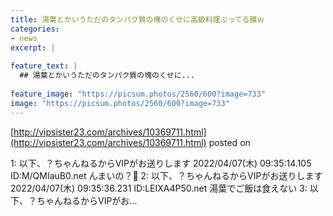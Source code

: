 ```yaml
---
title: 湯葉とかいうただのタンパク質の塊のくせに高級料理ぶってる膜ｗ
categories:
- news
excerpt: |
  
feature_text: |
  ## 湯葉とかいうただのタンパク質の塊のくせに...
  
feature_image: "https://picsum.photos/2560/600?image=733"
image: "https://picsum.photos/2560/600?image=733"
---
```


[http://vipsister23.com/archives/10369711.html](http://vipsister23.com/archives/10369711.html)
posted on 

<!--more-->

1: 以下、？ちゃんねるからVIPがお送りします 2022/04/07(木) 09:35:14.105 ID:M/QMIauB0.net んまいの？🤔 2: 以下、？ちゃんねるからVIPがお送りします 2022/04/07(木) 09:35:36.231 ID:LEIXA4P50.net 湯葉でご飯は食えない 3: 以下、？ちゃんねるからVIPがお...
